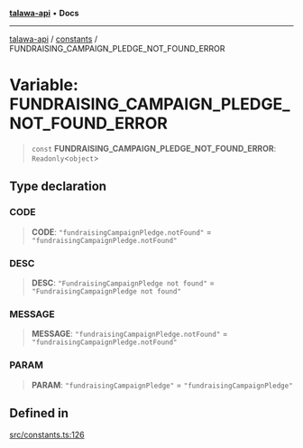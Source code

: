 [**talawa-api**](../../README.md) • **Docs**

***

[talawa-api](../../modules.md) / [constants](../README.md) / FUNDRAISING\_CAMPAIGN\_PLEDGE\_NOT\_FOUND\_ERROR

# Variable: FUNDRAISING\_CAMPAIGN\_PLEDGE\_NOT\_FOUND\_ERROR

> `const` **FUNDRAISING\_CAMPAIGN\_PLEDGE\_NOT\_FOUND\_ERROR**: `Readonly`\<`object`\>

## Type declaration

### CODE

> **CODE**: `"fundraisingCampaignPledge.notFound"` = `"fundraisingCampaignPledge.notFound"`

### DESC

> **DESC**: `"FundraisingCampaignPledge not found"` = `"FundraisingCampaignPledge not found"`

### MESSAGE

> **MESSAGE**: `"fundraisingCampaignPledge.notFound"` = `"fundraisingCampaignPledge.notFound"`

### PARAM

> **PARAM**: `"fundraisingCampaignPledge"` = `"fundraisingCampaignPledge"`

## Defined in

[src/constants.ts:126](https://github.com/PalisadoesFoundation/talawa-api/blob/3bacbf38707ebd3e3e5f1bc5b4cc7aa3b2adc169/src/constants.ts#L126)
